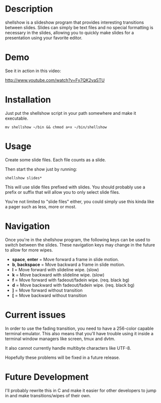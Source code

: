 
Description
===========

shellshow is a slideshow program that provides interesting transitions between slides. Slides can simply be text files and no special formatting is necessary in
the slides, allowing you to quickly make slides for a presentation using your favorite editor.

Demo
====

See it in action in this video:

http://www.youtube.com/watch?v=Fy7QK2vaSTU


Installation
============

Just put the shellshow script in your path somewhere and make it executable.

    mv shellshow ~/bin && chmod a+x ~/bin/shellshow


Usage
=====

Create some slide files.  Each file counts as a slide.

Then start the show just by running:

    shellshow slides*

This will use slide files prefixed with slides. You should probably use
a prefix or suffix that will allow you to only select slide files.

You're not limited to "slide files" either, you could simply use this
kinda like a pager such as less, more or most.

Navigation
==========

Once you're in the shellshow program, the following keys can be
used to switch between the slides. These navigation keys may
change in the future to allow for more wipes.

 * __space__, __enter__ = Move forward a frame in slide motion.
 * __b__, __backspace__ = Move backward a frame in slide motion.
 * __l__ = Move forward with slideline wipe. (slow)
 * __k__ = Move backward with slideline wipe. (slow)
 * __f__ = Move forward with fadeout/fadein wipe. (req. black bg)
 * __d__ = Move backward with fadeout/fadein wipe. (req. black bg)
 * __]__ = Move forward without transition
 * __[__ = Move backward without transition
 

Current issues
==============

In order to use the fading transition, you need to have a 256-color capable
terminal emulator. This also means that you'll have trouble using it inside a
terminal window managers like screen, tmux and dvtm.

It also cannot currently handle multibyte characters like UTF-8.

Hopefully these problems will be fixed in a future release.


Future Development
==================

I'll probably rewrite this in C and make it easier for other developers to
jump in and make transitions/wipes of their own. 


